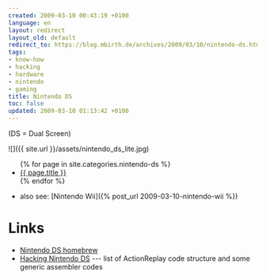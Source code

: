 ```yaml
---
created: 2009-03-10 00:43:19 +0100
language: en
layout: redirect
layout_old: default
redirect_to: https://blog.mbirth.de/archives/2009/03/10/nintendo-ds.html
tags:
- know-how
- hacking
- hardware
- nintendo
- gaming
title: Nintendo DS
toc: false
updated: 2009-03-10 01:13:42 +0100
---
```


(DS = Dual Screen)

![]({{ site.url }}/assets/nintendo_ds_lite.jpg)

<ul>
{% for page in site.categories.nintendo-ds %}
  <li><a href="{{ page.url }}">{{ page.title }}</a></li>
{% endfor %}
</ul>

* also see: [Nintendo Wii]({% post_url 2009-03-10-nintendo-wii %})


Links
=====

* [Nintendo DS homebrew](http://en.wikipedia.org/wiki/Nintendo_DS_homebrew)
* [Hacking Nintendo DS](http://doc.kodewerx.org/hacking_nds.html) --- list of ActionReplay code structure and some generic assembler codes